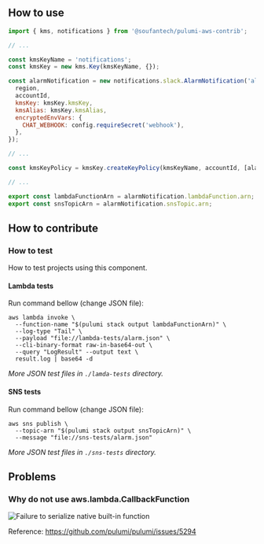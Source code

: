 How to use
----------

```javascript
import { kms, notifications } from '@soufantech/pulumi-aws-contrib';

// ...

const kmsKeyName = 'notifications';
const kmsKey = new kms.Key(kmsKeyName, {});

const alarmNotification = new notifications.slack.AlarmNotification('alarm-notifications', {
  region,
  accountId,
  kmsKey: kmsKey.kmsKey,
  kmsAlias: kmsKey.kmsAlias,
  encryptedEnvVars: {
    CHAT_WEBHOOK: config.requireSecret('webhook'),
  },
});

// ...

const kmsKeyPolicy = kmsKey.createKeyPolicy(kmsKeyName, accountId, [alarmNotification.iamRole]);

// ...

export const lambdaFunctionArn = alarmNotification.lambdaFunction.arn;
export const snsTopicArn = alarmNotification.snsTopic.arn;
```

How to contribute
-----------------

### How to test

How to test projects using this component.

#### Lambda tests

Run command bellow (change JSON file):

```shell
aws lambda invoke \
  --function-name "$(pulumi stack output lambdaFunctionArn)" \
  --log-type "Tail" \
  --payload "file://lambda-tests/alarm.json" \
  --cli-binary-format raw-in-base64-out \
  --query "LogResult" --output text \
  result.log | base64 -d
```

*More JSON test files in `./lamda-tests` directory.*

#### SNS tests

Run command bellow (change JSON file):

```shell
aws sns publish \
  --topic-arn "$(pulumi stack output snsTopicArn)" \
  --message "file://sns-tests/alarm.json"
```

*More JSON test files in `./sns-tests` directory.*

Problems
--------

### Why do not use aws.lambda.CallbackFunction

![Failure to serialize native built-in function](docs/aws-lambda-callbackfunction.png)

Reference: https://github.com/pulumi/pulumi/issues/5294
